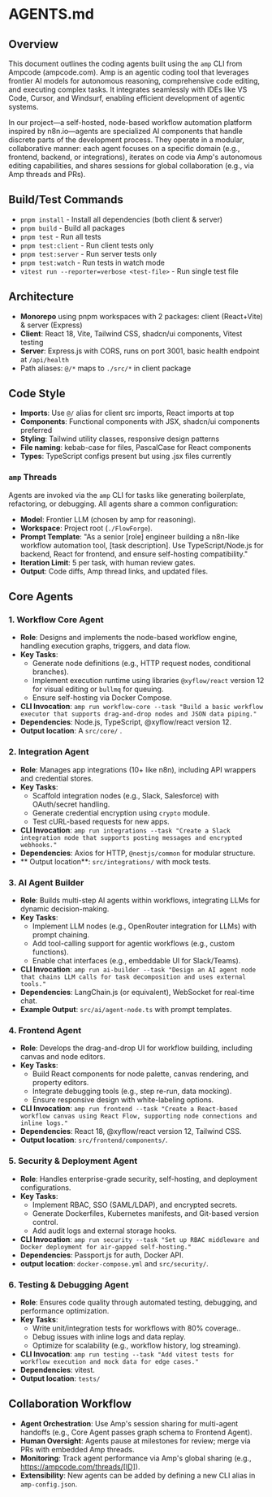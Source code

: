 # AGENTS.md
## Overview

This document outlines the coding agents built using the `amp` CLI from Ampcode (ampcode.com). Amp is an agentic coding tool that leverages frontier AI models for autonomous reasoning, comprehensive code editing, and executing complex tasks. It integrates seamlessly with IDEs like VS Code, Cursor, and Windsurf, enabling efficient development of agentic systems.

In our project—a self-hosted, node-based workflow automation platform inspired by n8n.io—agents are specialized AI components that handle discrete parts of the development process. They operate in a modular, collaborative manner: each agent focuses on a specific domain (e.g., frontend, backend, or integrations), iterates on code via Amp's autonomous editing capabilities, and shares sessions for global collaboration (e.g., via Amp threads and PRs).

## Build/Test Commands
- `pnpm install` - Install all dependencies (both client & server)
- `pnpm build` - Build all packages
- `pnpm test` - Run all tests  
- `pnpm test:client` - Run client tests only
- `pnpm test:server` - Run server tests only
- `pnpm test:watch` - Run tests in watch mode
- `vitest run --reporter=verbose <test-file>` - Run single test file

## Architecture
- **Monorepo** using pnpm workspaces with 2 packages: client (React+Vite) & server (Express)
- **Client**: React 18, Vite, Tailwind CSS, shadcn/ui components, Vitest testing
- **Server**: Express.js with CORS, runs on port 3001, basic health endpoint at `/api/health`
- Path aliases: `@/*` maps to `./src/*` in client package

## Code Style
- **Imports**: Use `@/` alias for client src imports, React imports at top
- **Components**: Functional components with JSX, shadcn/ui components preferred
- **Styling**: Tailwind utility classes, responsive design patterns
- **File naming**: kebab-case for files, PascalCase for React components
- **Types**: TypeScript configs present but using .jsx files currently

### `amp` Threads
Agents are invoked via the `amp` CLI for tasks like generating boilerplate, refactoring, or debugging. All agents share a common configuration:
- **Model**: Frontier LLM (chosen by amp for reasoning).
- **Workspace**: Project root (`./FlowForge`).
- **Prompt Template**: "As a senior [role] engineer building a n8n-like workflow automation tool, [task description]. Use TypeScript/Node.js for backend, React for frontend, and ensure self-hosting compatibility."
- **Iteration Limit**: 5 per task, with human review gates.
- **Output**: Code diffs, Amp thread links, and updated files.

## Core Agents

### 1. Workflow Core Agent
- **Role**: Designs and implements the node-based workflow engine, handling execution graphs, triggers, and data flow.
- **Key Tasks**:
  - Generate node definitions (e.g., HTTP request nodes, conditional branches).
  - Implement execution runtime using libraries `@xyflow/react` version 12 for visual editing or `bullmq` for queuing.
  - Ensure self-hosting via Docker Compose.
- **CLI Invocation**: `amp run workflow-core --task "Build a basic workflow executor that supports drag-and-drop nodes and JSON data piping."`
- **Dependencies**: Node.js, TypeScript, @xyflow/react version 12.
- **Output location**: A `src/core/` .

### 2. Integration Agent
- **Role**: Manages app integrations (10+ like n8n), including API wrappers and credential stores.
- **Key Tasks**:
  - Scaffold integration nodes (e.g., Slack, Salesforce) with OAuth/secret handling.
  - Generate credential encryption using `crypto` module.
  - Test cURL-based requests for new apps.
- **CLI Invocation**: `amp run integrations --task "Create a Slack integration node that supports posting messages and encrypted webhooks."`
- **Dependencies**: Axios for HTTP, `@nestjs/common` for modular structure.
- ** Output location**: `src/integrations/` with mock tests.

### 3. AI Agent Builder
- **Role**: Builds multi-step AI agents within workflows, integrating LLMs for dynamic decision-making.
- **Key Tasks**:
  - Implement LLM nodes (e.g., OpenRouter integration for LLMs) with prompt chaining.
  - Add tool-calling support for agentic workflows (e.g., custom functions).
  - Enable chat interfaces (e.g., embeddable UI for Slack/Teams).
- **CLI Invocation**: `amp run ai-builder --task "Design an AI agent node that chains LLM calls for task decomposition and uses external tools."`
- **Dependencies**: LangChain.js (or equivalent), WebSocket for real-time chat.
- **Example Output**: `src/ai/agent-node.ts` with prompt templates.

### 4. Frontend Agent
- **Role**: Develops the drag-and-drop UI for workflow building, including canvas and node editors.
- **Key Tasks**:
  - Build React components for node palette, canvas rendering, and property editors.
  - Integrate debugging tools (e.g., step re-run, data mocking).
  - Ensure responsive design with white-labeling options.
- **CLI Invocation**: `amp run frontend --task "Create a React-based workflow canvas using React Flow, supporting node connections and inline logs."`
- **Dependencies**: React 18, @xyflow/react version 12, Tailwind CSS.
- **Output location**: `src/frontend/components/`.

### 5. Security & Deployment Agent
- **Role**: Handles enterprise-grade security, self-hosting, and deployment configurations.
- **Key Tasks**:
  - Implement RBAC, SSO (SAML/LDAP), and encrypted secrets.
  - Generate Dockerfiles, Kubernetes manifests, and Git-based version control.
  - Add audit logs and external storage hooks.
- **CLI Invocation**: `amp run security --task "Set up RBAC middleware and Docker deployment for air-gapped self-hosting."`
- **Dependencies**: Passport.js for auth, Docker API.
- **output location**: `docker-compose.yml` and `src/security/`.

### 6. Testing & Debugging Agent
- **Role**: Ensures code quality through automated testing, debugging, and performance optimization.
- **Key Tasks**:
  - Write unit/integration tests for workflows with 80% coverage..
  - Debug issues with inline logs and data replay.
  - Optimize for scalability (e.g., workflow history, log streaming).
- **CLI Invocation**: `amp run testing --task "Add vitest tests for workflow execution and mock data for edge cases."`
- **Dependencies**: vitest.
- **Output location**: `tests/` 

## Collaboration Workflow
- **Agent Orchestration**: Use Amp's session sharing for multi-agent handoffs (e.g., Core Agent passes graph schema to Frontend Agent).
- **Human Oversight**: Agents pause at milestones for review; merge via PRs with embedded Amp threads.
- **Monitoring**: Track agent performance via Amp's global sharing (e.g., https://ampcode.com/threads/[ID]).
- **Extensibility**: New agents can be added by defining a new CLI alias in `amp-config.json`.


